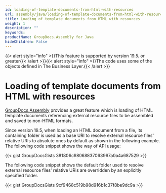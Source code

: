 ```yaml
---
id: loading-of-template-documents-from-html-with-resources
url: assembly/java/loading-of-template-documents-from-html-with-resources
title: Loading of template documents from HTML with resources
weight: 1
description: ""
keywords: 
productName: GroupDocs.Assembly for Java
hideChildren: False
---
```

{{< alert style="info" >}}This feature is supported by version 19.5. or greater{{< /alert >}}{{< alert style="info" >}}The code uses some of the objects defined in The Business Layer.{{< /alert >}}

# Loading of template documents from HTML with resources

[GroupDocs.Assembly](https://apireference.groupdocs.com/java/assembly/com.groupdocs.assembly/package-summary) provides a great feature which is loading of HTML template documents referencing external resource files to be assembled and saved to non-HTML formats. 

Since version 19.5, when loading an HTML document from a file, its containing folder is used as a base URI to resolve external resource files' relative URIs to absolute ones by default as shown in the following example. The following code snippet shows the way of API usage:

{{< gist GroupDocsGists 381806c98068837063997a0a4a687529 >}}



The following code snippet shows the default folder used to resolve external resource files' relative URIs are overridden by an explicitly specified folder.

{{< gist GroupDocsGists 9cf9468c519b98d916b1c37f8be9dc9a >}}



